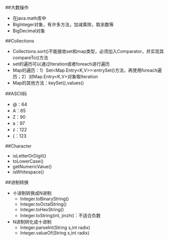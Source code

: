 ##大数操作
* 在java.math库中
* BigInteger对象，有许多方法，加减乘除，取余数等
* BigDecimal对象

##Collections
* Collections.sort()不能接收set和map类型，必须加入Comparator<Type>，并实现其compareTo()方法
* set的遍历可以通过Iteration<Type>或者foreach进行遍历
* Map的遍历：1）Set<Map.Entry<K,V>>:entrySet()方法，再使用foreach遍历；2）对Map.Entry<K,V>对象取Iteration
* Map的其他方法：keySet(),values()

##ASCII码
* @：64
* A：65
* Z：90
* a：97
* z：122
* {：123

##Character
* isLetterOrDigit()
* toLowerCase()
* getNumericValue()
* isWhitespace()

##进制转换
* 十进制转换成N进制
  * Integer.toBinaryString()
  * Integer.toOctalString()
  * Integer.toHexString()
  * Integer.toString(int, jinzhi)：不适合负数
* N进制转化成十进制
  * Integer.parseInt(String s,int radix)
  * Integer.valueOf(String s,int radix)

